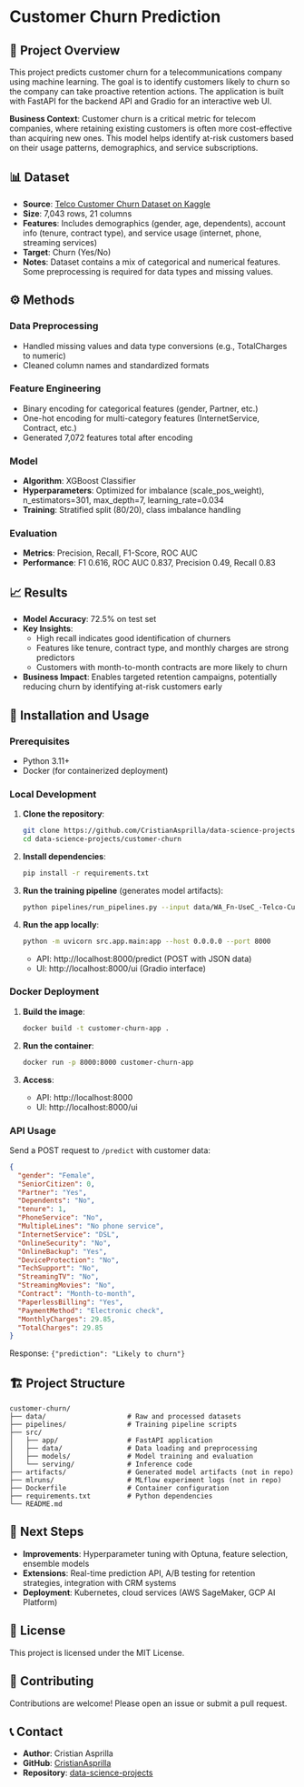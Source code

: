 # Customer Churn Prediction

## 📌 Project Overview
This project predicts customer churn for a telecommunications company using machine learning. The goal is to identify customers likely to churn so the company can take proactive retention actions. The application is built with FastAPI for the backend API and Gradio for an interactive web UI.

**Business Context**: Customer churn is a critical metric for telecom companies, where retaining existing customers is often more cost-effective than acquiring new ones. This model helps identify at-risk customers based on their usage patterns, demographics, and service subscriptions.

## 📊 Dataset
- **Source**: [Telco Customer Churn Dataset on Kaggle](https://www.kaggle.com/datasets/blastchar/telco-customer-churn)
- **Size**: 7,043 rows, 21 columns
- **Features**: Includes demographics (gender, age, dependents), account info (tenure, contract type), and service usage (internet, phone, streaming services)
- **Target**: Churn (Yes/No)
- **Notes**: Dataset contains a mix of categorical and numerical features. Some preprocessing is required for data types and missing values.

## ⚙️ Methods
### Data Preprocessing
- Handled missing values and data type conversions (e.g., TotalCharges to numeric)
- Cleaned column names and standardized formats

### Feature Engineering
- Binary encoding for categorical features (gender, Partner, etc.)
- One-hot encoding for multi-category features (InternetService, Contract, etc.)
- Generated 7,072 features total after encoding

### Model
- **Algorithm**: XGBoost Classifier
- **Hyperparameters**: Optimized for imbalance (scale_pos_weight), n_estimators=301, max_depth=7, learning_rate=0.034
- **Training**: Stratified split (80/20), class imbalance handling

### Evaluation
- **Metrics**: Precision, Recall, F1-Score, ROC AUC
- **Performance**: F1 0.616, ROC AUC 0.837, Precision 0.49, Recall 0.83

## 📈 Results
- **Model Accuracy**: 72.5% on test set
- **Key Insights**:
  - High recall indicates good identification of churners
  - Features like tenure, contract type, and monthly charges are strong predictors
  - Customers with month-to-month contracts are more likely to churn
- **Business Impact**: Enables targeted retention campaigns, potentially reducing churn by identifying at-risk customers early

## 🚀 Installation and Usage

### Prerequisites
- Python 3.11+
- Docker (for containerized deployment)

### Local Development
1. **Clone the repository**:
   ```bash
   git clone https://github.com/CristianAsprilla/data-science-projects.git
   cd data-science-projects/customer-churn
   ```

2. **Install dependencies**:
   ```bash
   pip install -r requirements.txt
   ```

3. **Run the training pipeline** (generates model artifacts):
   ```bash
   python pipelines/run_pipelines.py --input data/WA_Fn-UseC_-Telco-Customer-Churn.csv --target Churn
   ```

4. **Run the app locally**:
   ```bash
   python -m uvicorn src.app.main:app --host 0.0.0.0 --port 8000
   ```
   - API: http://localhost:8000/predict (POST with JSON data)
   - UI: http://localhost:8000/ui (Gradio interface)

### Docker Deployment
1. **Build the image**:
   ```bash
   docker build -t customer-churn-app .
   ```

2. **Run the container**:
   ```bash
   docker run -p 8000:8000 customer-churn-app
   ```

3. **Access**:
   - API: http://localhost:8000
   - UI: http://localhost:8000/ui

### API Usage
Send a POST request to `/predict` with customer data:
```json
{
  "gender": "Female",
  "SeniorCitizen": 0,
  "Partner": "Yes",
  "Dependents": "No",
  "tenure": 1,
  "PhoneService": "No",
  "MultipleLines": "No phone service",
  "InternetService": "DSL",
  "OnlineSecurity": "No",
  "OnlineBackup": "Yes",
  "DeviceProtection": "No",
  "TechSupport": "No",
  "StreamingTV": "No",
  "StreamingMovies": "No",
  "Contract": "Month-to-month",
  "PaperlessBilling": "Yes",
  "PaymentMethod": "Electronic check",
  "MonthlyCharges": 29.85,
  "TotalCharges": 29.85
}
```
Response: `{"prediction": "Likely to churn"}`

## 🏗️ Project Structure
```
customer-churn/
├── data/                    # Raw and processed datasets
├── pipelines/               # Training pipeline scripts
├── src/
│   ├── app/                 # FastAPI application
│   ├── data/                # Data loading and preprocessing
│   ├── models/              # Model training and evaluation
│   └── serving/             # Inference code
├── artifacts/               # Generated model artifacts (not in repo)
├── mlruns/                  # MLflow experiment logs (not in repo)
├── Dockerfile               # Container configuration
├── requirements.txt         # Python dependencies
└── README.md
```

## 🚀 Next Steps
- **Improvements**: Hyperparameter tuning with Optuna, feature selection, ensemble models
- **Extensions**: Real-time prediction API, A/B testing for retention strategies, integration with CRM systems
- **Deployment**: Kubernetes, cloud services (AWS SageMaker, GCP AI Platform)

## 📄 License
This project is licensed under the MIT License.

## 🤝 Contributing
Contributions are welcome! Please open an issue or submit a pull request.

## 📞 Contact
- **Author**: Cristian Asprilla
- **GitHub**: [CristianAsprilla](https://github.com/CristianAsprilla)
- **Repository**: [data-science-projects](https://github.com/CristianAsprilla/data-science-projects)

